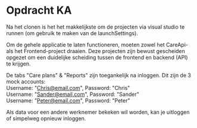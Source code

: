 # Opdracht KA

Na het clonen is het het makkelijkste om de projecten via visual studio te runnen (om gebruik te maken van de launchSettings).

Om de gehele applicatie te laten functioneren, moeten zowel het CareApi- als het Frontend-project draaien. Deze projecten zijn bewust gescheiden opgezet om een duidelijke scheiding tussen de frontend en backend (API) te krijgen.

De tabs "Care plans" & "Reports" zijn toegankelijk na inloggen. Dit zijn de 3 mock accounts:\
Username: "Chris@email.com", Password: "Chris"\
Username: "Sander@email.com", Password: "Sander"\
Username: "Peter@email.com", Password: "Peter"

Als data voor een andere werknemer bekeken wil worden, kan je uitloggen of simpelweg opnieuw inloggen.